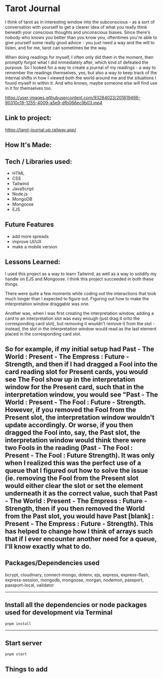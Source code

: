 # Tarot Journal
I think of tarot as in interesting window into the subconscious - as a sort of conversation with yourself to get a clearer idea of what you really think beneath your conscious thoughts and unconscious biases. Since there's nobody who knows you better than you know you, oftentimes you're able to give yourself some really good advice - you just need a way and the will to listen, and for me, tarot can sometimes be the way.

When doing readings for myself, I often only did them in the moment, then promptly forgot what I did immediately after, which kind of defeated the purpose. So I looked for a way to create a journal of my readings - a way to remember the readings themselves, yes, but also a way to keep track of the internal shifts in how I viewed both the world around me and the situations I found myself in within it. And who knows, maybe someone else will find use in it for themselves too.

https://user-images.githubusercontent.com/93284023/201819466-90310c19-1255-4009-a5e9-dfb066ec9b03.mp4

## Link to project: 
https://tarot-journal.up.railway.app/

## How It's Made:

## Tech / Libraries used: 
- HTML
- CSS
- Tailwind
- JavaScript 
- Node.js 
- MongoDB 
- Mongoose 
- EJS


## Future Features
- add more spreads
- improve UI/UX
- make a mobile version

## Lessons Learned:
I used this project as a way to learn Tailwind, as well as a way to solidify my handle on EJS and Mongoose. I think this project succeeded in both these things.

There were quite a few moments while coding out the interactions that took much longer than I expected to figure out. Figuring out how to make the interpretation window draggable was one. 

Another was, when I was first creating the interpretation window, adding a card to an interpretation slot was easy enough (just drag it onto the corresponding card slot), but removing it wouldn't remove it from the slot - instead, the slot in the interpretation window would read as the last element placed in the corresponding card slot. 

So for example, if my initial setup had Past - The World : Present - The Empress : Future - Strength, and then if I had dragged a Fool into the card reading slot for Present cards, you would see The Fool show up in the interpretation window for the Present card, such that in the interpretation window, you would see "Past - The World : Present - The Fool : Future - Strength. However, if you removed the Fool from the Present slot, the interpretation window wouldn't update accordingly. Or worse, if you then dragged the Fool into, say, the Past slot, the interpretation window would think there were two Fools in the reading (Past - The Fool : Present - The Fool : Future Strength). It was only when I realized this was the perfect use of a queue that I figured out how to solve the issue (ie. removing the Fool from the Present slot would either clear the slot or set the element underneath it as the correct value, such that Past - The World : Present - The Empress : Future - Strength, then if you then removed the World from the Past slot, you would have Past [blank] : Present - The Empress : Future - Strength). This has helped to change how I think of arrays such that if I ever encounter another need for a queue, I'll know exactly what to do.  
---

## Packages/Dependencies used 

bcrypt, cloudinary, connect-mongo, dotenv, ejs, express, express-flash, express-session, mongodb, mongoose, morgan, nodemon, passport, passport-local, validator

---

## Install all the dependencies or node packages used for development via Terminal

`pnpm install` 

---

## Start server

`pnpm start`


## Things to add
